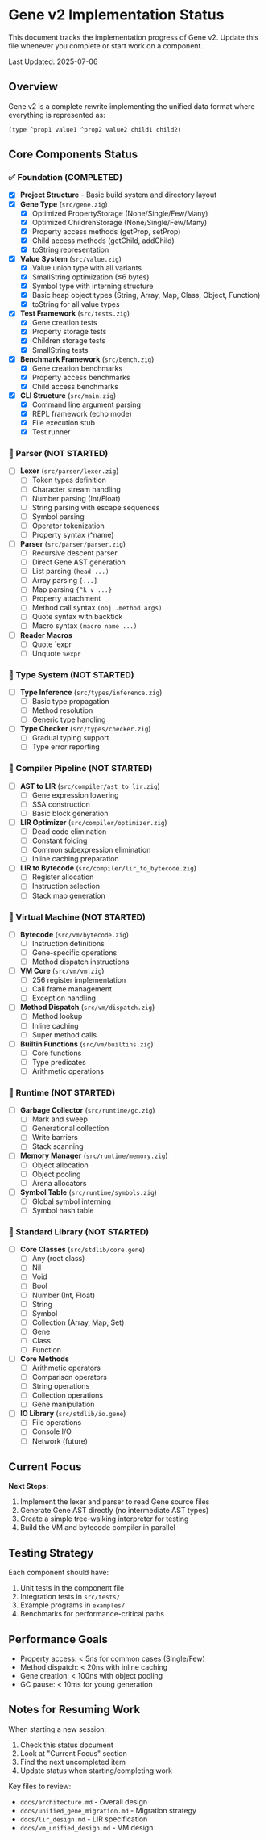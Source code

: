 # Gene v2 Implementation Status

This document tracks the implementation progress of Gene v2. Update this file whenever you complete or start work on a component.

Last Updated: 2025-07-06

## Overview

Gene v2 is a complete rewrite implementing the unified data format where everything is represented as:
```
(type ^prop1 value1 ^prop2 value2 child1 child2)
```

## Core Components Status

### ✅ Foundation (COMPLETED)

- [x] **Project Structure** - Basic build system and directory layout
- [x] **Gene Type** (`src/gene.zig`)
  - [x] Optimized PropertyStorage (None/Single/Few/Many)
  - [x] Optimized ChildrenStorage (None/Single/Few/Many)
  - [x] Property access methods (getProp, setProp)
  - [x] Child access methods (getChild, addChild)
  - [x] toString representation
- [x] **Value System** (`src/value.zig`)
  - [x] Value union type with all variants
  - [x] SmallString optimization (≤6 bytes)
  - [x] Symbol type with interning structure
  - [x] Basic heap object types (String, Array, Map, Class, Object, Function)
  - [x] toString for all value types
- [x] **Test Framework** (`src/tests.zig`)
  - [x] Gene creation tests
  - [x] Property storage tests
  - [x] Children storage tests
  - [x] SmallString tests
- [x] **Benchmark Framework** (`src/bench.zig`)
  - [x] Gene creation benchmarks
  - [x] Property access benchmarks
  - [x] Child access benchmarks
- [x] **CLI Structure** (`src/main.zig`)
  - [x] Command line argument parsing
  - [x] REPL framework (echo mode)
  - [x] File execution stub
  - [x] Test runner

### 🚧 Parser (NOT STARTED)

- [ ] **Lexer** (`src/parser/lexer.zig`)
  - [ ] Token types definition
  - [ ] Character stream handling
  - [ ] Number parsing (Int/Float)
  - [ ] String parsing with escape sequences
  - [ ] Symbol parsing
  - [ ] Operator tokenization
  - [ ] Property syntax (^name)
- [ ] **Parser** (`src/parser/parser.zig`)
  - [ ] Recursive descent parser
  - [ ] Direct Gene AST generation
  - [ ] List parsing `(head ...)`
  - [ ] Array parsing `[...]`
  - [ ] Map parsing `{^k v ...}`
  - [ ] Property attachment
  - [ ] Method call syntax `(obj .method args)`
  - [ ] Quote syntax with backtick
  - [ ] Macro syntax `(macro name ...)`
- [ ] **Reader Macros**
  - [ ] Quote `expr
  - [ ] Unquote `%expr`

### 🚧 Type System (NOT STARTED)

- [ ] **Type Inference** (`src/types/inference.zig`)
  - [ ] Basic type propagation
  - [ ] Method resolution
  - [ ] Generic type handling
- [ ] **Type Checker** (`src/types/checker.zig`)
  - [ ] Gradual typing support
  - [ ] Type error reporting

### 🚧 Compiler Pipeline (NOT STARTED)

- [ ] **AST to LIR** (`src/compiler/ast_to_lir.zig`)
  - [ ] Gene expression lowering
  - [ ] SSA construction
  - [ ] Basic block generation
- [ ] **LIR Optimizer** (`src/compiler/optimizer.zig`)
  - [ ] Dead code elimination
  - [ ] Constant folding
  - [ ] Common subexpression elimination
  - [ ] Inline caching preparation
- [ ] **LIR to Bytecode** (`src/compiler/lir_to_bytecode.zig`)
  - [ ] Register allocation
  - [ ] Instruction selection
  - [ ] Stack map generation

### 🚧 Virtual Machine (NOT STARTED)

- [ ] **Bytecode** (`src/vm/bytecode.zig`)
  - [ ] Instruction definitions
  - [ ] Gene-specific operations
  - [ ] Method dispatch instructions
- [ ] **VM Core** (`src/vm/vm.zig`)
  - [ ] 256 register implementation
  - [ ] Call frame management
  - [ ] Exception handling
- [ ] **Method Dispatch** (`src/vm/dispatch.zig`)
  - [ ] Method lookup
  - [ ] Inline caching
  - [ ] Super method calls
- [ ] **Builtin Functions** (`src/vm/builtins.zig`)
  - [ ] Core functions
  - [ ] Type predicates
  - [ ] Arithmetic operations

### 🚧 Runtime (NOT STARTED)

- [ ] **Garbage Collector** (`src/runtime/gc.zig`)
  - [ ] Mark and sweep
  - [ ] Generational collection
  - [ ] Write barriers
  - [ ] Stack scanning
- [ ] **Memory Manager** (`src/runtime/memory.zig`)
  - [ ] Object allocation
  - [ ] Object pooling
  - [ ] Arena allocators
- [ ] **Symbol Table** (`src/runtime/symbols.zig`)
  - [ ] Global symbol interning
  - [ ] Symbol hash table

### 🚧 Standard Library (NOT STARTED)

- [ ] **Core Classes** (`src/stdlib/core.gene`)
  - [ ] Any (root class)
  - [ ] Nil
  - [ ] Void
  - [ ] Bool
  - [ ] Number (Int, Float)
  - [ ] String
  - [ ] Symbol
  - [ ] Collection (Array, Map, Set)
  - [ ] Gene
  - [ ] Class
  - [ ] Function
- [ ] **Core Methods**
  - [ ] Arithmetic operators
  - [ ] Comparison operators
  - [ ] String operations
  - [ ] Collection operations
  - [ ] Gene manipulation
- [ ] **IO Library** (`src/stdlib/io.gene`)
  - [ ] File operations
  - [ ] Console I/O
  - [ ] Network (future)

## Current Focus

**Next Steps:**
1. Implement the lexer and parser to read Gene source files
2. Generate Gene AST directly (no intermediate AST types)
3. Create a simple tree-walking interpreter for testing
4. Build the VM and bytecode compiler in parallel

## Testing Strategy

Each component should have:
1. Unit tests in the component file
2. Integration tests in `src/tests/`
3. Example programs in `examples/`
4. Benchmarks for performance-critical paths

## Performance Goals

- Property access: < 5ns for common cases (Single/Few)
- Method dispatch: < 20ns with inline caching
- Gene creation: < 100ns with object pooling
- GC pause: < 10ms for young generation

## Notes for Resuming Work

When starting a new session:
1. Check this status document
2. Look at "Current Focus" section
3. Find the next uncompleted item
4. Update status when starting/completing work

Key files to review:
- `docs/architecture.md` - Overall design
- `docs/unified_gene_migration.md` - Migration strategy
- `docs/lir_design.md` - LIR specification
- `docs/vm_unified_design.md` - VM design
